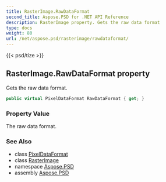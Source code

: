 ```yaml
---
title: RasterImage.RawDataFormat
second_title: Aspose.PSD for .NET API Reference
description: RasterImage property. Gets the raw data format
type: docs
weight: 80
url: /net/aspose.psd/rasterimage/rawdataformat/
---
```

{{< psd/tize >}}
## RasterImage.RawDataFormat property

Gets the raw data format.

```csharp
public virtual PixelDataFormat RawDataFormat { get; }
```

### Property Value

The raw data format.

### See Also

* class [PixelDataFormat](../../pixeldataformat/)
* class [RasterImage](../)
* namespace [Aspose.PSD](../../rasterimage/)
* assembly [Aspose.PSD](../../../)


